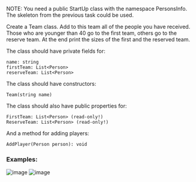 NOTE: You need a public StartUp class with the namespace PersonsInfo. The skeleton from the previous task could be used.

Create a Team class. Add to this team all of the people you have received. Those who are younger than 40 go to the first team, others go to the reserve team. At the end print the sizes of the first and the reserved team.

The class should have private fields for:

	name: string
	firstTeam: List<Person>
	reserveTeam: List<Person>

The class should have constructors:

	Team(string name)
  
The class should also have public properties for:

	FirstTeam: List<Person> (read-only!)
	ReserveTeam: List<Person> (read-only!)
  
And a method for adding players:

	AddPlayer(Person person): void

### Examples:

![image](https://user-images.githubusercontent.com/45227327/221664739-213a3a9e-1535-4ed8-9ef3-09e198aed6fb.png)
![image](https://user-images.githubusercontent.com/45227327/221664846-68ee0258-1cd1-4711-8503-2e9a375e8073.png)
